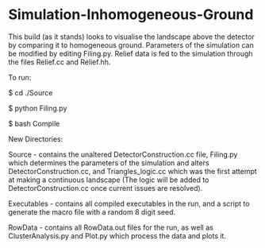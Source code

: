 # Simulation-Inhomogeneous-Ground

This build (as it stands) looks to visualise the landscape above the detector by comparing it to homogeneous ground. Parameters of the simulation can be modified by editing Filing.py. Relief data is fed to the simulation through the files Relief.cc and Relief.hh. 

To run:

$ cd ./Source

$ python Filing.py

$ bash Compile


New Directories:

Source - contains the unaltered DetectorConstruction.cc file, Filing.py which determines the parameters of the simulation and alters DetectorConstruction.cc, and Triangles_logic.cc which was the first attempt at making a continuous landscape (The logic will be added to DetectorConstruction.cc once current issues are resolved).

Executables - contains all compiled executables in the run, and a script to generate the macro file with a random 8 digit seed.

RowData - contains all RowData.out files for the run, as well as ClusterAnalysis.py and Plot.py which process the data and plots it.



